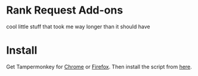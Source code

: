# Rank Request Add-ons


cool little stuff that took me way longer than it should have

# Install

Get Tampermonkey for [Chrome](https://chrome.google.com/webstore/detail/tampermonkey/dhdgffkkebhmkfjojejmpbldmpobfkfo) or [Firefox](https://addons.mozilla.org/firefox/addon/tampermonkey/). Then install the script from [here](https://github.com/eZconfirmed/rank-request-addon/raw/main/dist/main.js).
